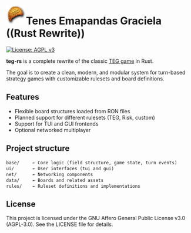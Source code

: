 ![icon](https://github.com/wfx/teg/blob/master/docs/assets/teg_icono.png)Tenes Emapandas Graciela ((Rust Rewrite))
=========================================

[![License: AGPL v3](https://img.shields.io/badge/License-AGPL%20v3-blue.svg)](https://www.gnu.org/licenses/agpl-3.0)

**teg-rs** is a complete rewrite of the classic [TEG game](https://github.com/wfx/teg) in Rust.

The goal is to create a clean, modern, and modular system for turn-based strategy games with customizable rulesets and board definitions.

## Features

- Flexible board structures loaded from RON files
- Planned support for different rulesets (TEG, Risk, custom)
- Support for TUI and GUI frontends
- Optional networked multiplayer

## Project structure

```text
base/     ← Core logic (field structure, game state, turn events)
ui/       ← User interfaces (tui and gui)
net/      ← Networking components
data/     ← Boards and related assets
rules/    ← Ruleset definitions and implementations
```

## License ##

This project is licensed under the GNU Affero General Public License v3.0 (AGPL-3.0).
See the LICENSE file for details.
